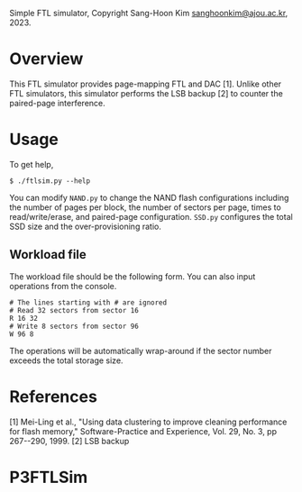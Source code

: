 Simple FTL simulator, Copyright Sang-Hoon Kim <sanghoonkim@ajou.ac.kr>, 2023.

# Overview

This FTL simulator provides page-mapping FTL and DAC [1]. Unlike other FTL simulators, this simulator performs the LSB backup [2] to counter the paired-page interference.


# Usage
To get help,

    $ ./ftlsim.py --help

You can modify `NAND.py` to change the NAND flash configurations including the number of pages per block, the number of sectors per page, times to read/write/erase, and paired-page configuration. `SSD.py` configures the total SSD size and the over-provisioning ratio.

## Workload file
The workload file should be the following form. You can also input operations from the console.

	# The lines starting with # are ignored
	# Read 32 sectors from sector 16
	R 16 32
	# Write 8 sectors from sector 96
	W 96 8

The operations will be automatically wrap-around if the sector number exceeds the total storage size.

# References

 [1] Mei-Ling et al., "Using data clustering to improve cleaning performance for flash memory," Software-Practice and Experience, Vol. 29, No. 3, pp 267--290, 1999.
 [2] LSB backup
# P3FTLSim
